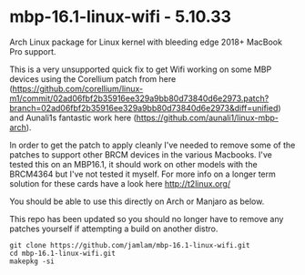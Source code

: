 mbp-16.1-linux-wifi - 5.10.33
==============

Arch Linux package for Linux kernel with bleeding edge 2018+ MacBook Pro support.

This is a very unsupported quick fix to get Wifi working on some MBP devices using the Corellium patch from here (https://github.com/corellium/linux-m1/commit/02ad06fbf2b35916ee329a9bb80d73840d6e2973.patch?branch=02ad06fbf2b35916ee329a9bb80d73840d6e2973&diff=unified) and Aunali1s fantastic work here (https://github.com/aunali1/linux-mbp-arch). 

In order to get the patch to apply cleanly I've needed to remove some of the patches to support other BRCM devices in the various Macbooks. I've tested this on an MBP16.1, it should work on other models with the BRCM4364 but I've not tested it myself. For more info on a longer term solution for these cards have a look here http://t2linux.org/

You should be able to use this directly on Arch or Manjaro as below. 

This repo has been updated so you should no longer have to remove any patches yourself if attempting a build on another distro.

    git clone https://github.com/jamlam/mbp-16.1-linux-wifi.git
    cd mbp-16.1-linux-wifi.git
    makepkg -si


